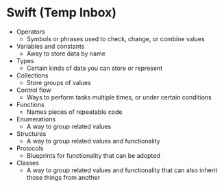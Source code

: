 # Swift (Temp Inbox)
- Operators
	- Symbols or phrases used to check, change, or combine values
- Variables and constants
	- Away to store data by name
- Types
	- Certain kinds of data you can store or represent
- Collections
	- Store groups of values
- Control flow
	- Ways to perform tasks multiple times, or under certain conditions
- Functions
	- Names pieces of repeatable code
- Enumerations
	- A way to group related values
- Structures
	- A way to group related values and functionality
- Protocols
	- Blueprints for functionality that can be adopted
- Classes
	- A way to group related values and functionality that can also inherit those things from another
